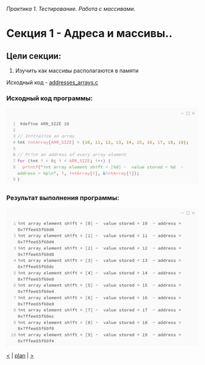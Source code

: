 _Практика 1. Тестирование. Работа с массивами._

# Cекция 1 - Адреса и массивы..

## Цели секции:

1. Изучить как массивы располагаются в памяти

Исходный код - [addresses_arrays.c](../src/addresses_arrays.c)

### Исходный код программы:
![](images/addresses_arrays_code.png)

### Результат выполнения программы:
![](images/addresses_arrays_out.png)

[<](0.md) | [plan](../practice.md) | [>](2.md)
